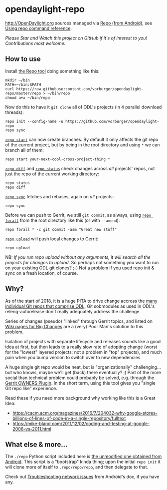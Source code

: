 # opendaylight-repo

http://OpenDaylight.org sources managed via [Repo (from Android)](https://source.android.com/setup/developing#repo), see [Using repo command reference](https://source.android.com/setup/using-repo).

_Please Star and Watch this project on GitHub if it's of interest to you!  Contributions most welcome._

## How to use

Install [the Repo tool](https://raw.githubusercontent.com/vorburger/opendaylight-repo/master/repo) doing something like this:

    mkdir ~/bin
    PATH=~/bin:$PATH
    curl https://raw.githubusercontent.com/vorburger/opendaylight-repo/master/repo > ~/bin/repo
    chmod a+x ~/bin/repo

Now do this to have it `git clone` all of ODL's projects (in 4 parallel download threads):

    repo init --config-name -u https://github.com/vorburger/opendaylight-repo
    repo sync

[`repo start`](https://source.android.com/setup/using-repo#start) can now create branches. By default it only affects the git repo of the current project, but by being in the root directory and using `*` we can branch all of them:

    repo start your-next-cool-cross-project-thing *

[`repo diff`](https://source.android.com/setup/using-repo#diff) and [`repo status`](https://source.android.com/setup/using-repo#status) check changes across *all* projects' repos, not just the repo of the current working directory:

    repo status
    repo diff

[`repo sync`](https://source.android.com/setup/using-repo#sync) fetches and rebases, again on *all* projects:

    repo sync

Before we can push to Gerrit, we still `git commit`, as always, using [`repo forall`](https://source.android.com/setup/using-repo#forall) from the root directory like this (or with `--amend`):

    repo forall * -c git commit -asm "Great new stuff"

[`repo upload`](https://source.android.com/setup/using-repo#upload) will push local changes to Gerrit:

    repo upload

NB: _If you run repo upload without any arguments, it will search all the projects for changes to upload._ So perhaps not something you want to run on your existing ODL git clones? ;-) Not a problem if you used repo init & sync on a fresh location, of course.

## Why?

As of the start of 2018, it is a huge PITA to drive change accross the [many individual Git repos that comprise ODL](https://git.opendaylight.org/gerrit/#/admin/projects/).  Git sobmodules as used in ODL's releng-autorelease don't really adequately address the challenge.

Series of changes (pseudo) "linked" through Gerrit topics, and listed on [Wiki pages for Big Changes](https://wiki.opendaylight.org/view/ODL_Root_Parent:BigBumpOfJan2018) are a (very) Poor Man's solution to this problem.

Isolation of projects with separate lifecycle and releases sounds like a good idea at first, but then leads to a really slow rate of adopting change (worst for the "lowest" layered projects; not a problem in "top" projects), and much pain when you bump version to switch over to new dependencies.

A huge single git repo would be neat, but is "organizationally" challenging... but who knows, maybe we'll get (back) there eventually? ;) Part of the more social than technical problem could probably be solved, e.g. through the [Gerrit OWNERS Plugin](https://gerrit.googlesource.com/plugins/owners/+/refs/heads/master/README.md).  In the short term, using this tool gives you "single Git repo like" experience.

Read these if you need more background why working like this is a Great Idea:
* https://cacm.acm.org/magazines/2016/7/204032-why-google-stores-billions-of-lines-of-code-in-a-single-repository/fulltext
* https://mike-bland.com/2011/12/02/coding-and-testing-at-google-2006-vs-2011.html

## What else & more...

The `./repo` Python script included here is [the unmodified one obtained from Android](https://source.android.com/setup/downloading#installing-repo). This script is a "bootstrap" kinda thing; upon the initial `repo init` it will clone more of itself to `.repo/repo/repo`, and then delegate to that.

Check out [Troubleshooting network issues](https://source.android.com/setup/downloading#troubleshooting-network-issues) from Android's doc, if you have any.
